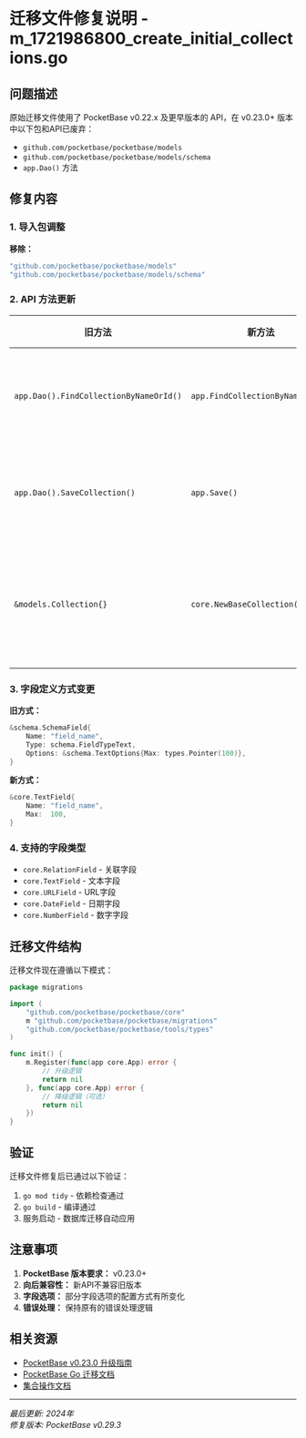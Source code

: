 # 迁移文件修复说明 - m_1721986800_create_initial_collections.go

## 问题描述

原始迁移文件使用了 PocketBase v0.22.x 及更早版本的 API，在 v0.23.0+ 版本中以下包和API已废弃：
- `github.com/pocketbase/pocketbase/models`
- `github.com/pocketbase/pocketbase/models/schema`
- `app.Dao()` 方法

## 修复内容

### 1. 导入包调整
**移除：**
```go
"github.com/pocketbase/pocketbase/models"
"github.com/pocketbase/pocketbase/models/schema"
```

### 2. API 方法更新

| 旧方法 | 新方法 | 说明 |
|--------|--------|------|
| `app.Dao().FindCollectionByNameOrId()` | `app.FindCollectionByNameOrId()` | 直接使用 app 实例 |
| `app.Dao().SaveCollection()` | `app.Save()` | 直接使用 app 实例 |
| `&models.Collection{}` | `core.NewBaseCollection()` | 使用核心包工厂方法 |

### 3. 字段定义方式变更

**旧方式：**
```go
&schema.SchemaField{
    Name: "field_name",
    Type: schema.FieldTypeText,
    Options: &schema.TextOptions{Max: types.Pointer(100)},
}
```

**新方式：**
```go
&core.TextField{
    Name: "field_name",
    Max:  100,
}
```

### 4. 支持的字段类型

- `core.RelationField` - 关联字段
- `core.TextField` - 文本字段
- `core.URLField` - URL字段
- `core.DateField` - 日期字段
- `core.NumberField` - 数字字段

## 迁移文件结构

迁移文件现在遵循以下模式：

```go
package migrations

import (
    "github.com/pocketbase/pocketbase/core"
    m "github.com/pocketbase/pocketbase/migrations"
    "github.com/pocketbase/pocketbase/tools/types"
)

func init() {
    m.Register(func(app core.App) error {
        // 升级逻辑
        return nil
    }, func(app core.App) error {
        // 降级逻辑（可选）
        return nil
    })
}
```

## 验证

迁移文件修复后已通过以下验证：
1. `go mod tidy` - 依赖检查通过
2. `go build` - 编译通过
3. 服务启动 - 数据库迁移自动应用

## 注意事项

1. **PocketBase 版本要求：** v0.23.0+
2. **向后兼容性：** 新API不兼容旧版本
3. **字段选项：** 部分字段选项的配置方式有所变化
4. **错误处理：** 保持原有的错误处理逻辑

## 相关资源

- [PocketBase v0.23.0 升级指南](https://pocketbase.io/v023upgrade/go/)
- [PocketBase Go 迁移文档](https://pocketbase.io/docs/go-migrations/)
- [集合操作文档](https://pocketbase.io/docs/go-collections/)

---

*最后更新: 2024年*  
*修复版本: PocketBase v0.29.3*
